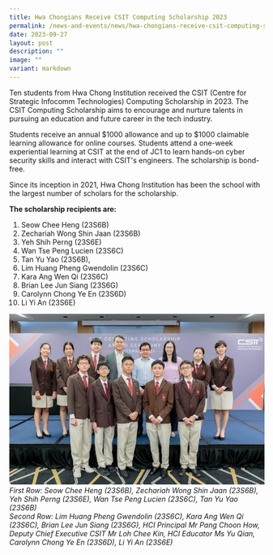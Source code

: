 ```yaml
---
title: Hwa Chongians Receive CSIT Computing Scholarship 2023
permalink: /news-and-events/news/hwa-chongians-receive-csit-computing-scholarship-2023/
date: 2023-09-27
layout: post
description: ""
image: ""
variant: markdown
---
```

Ten students from Hwa Chong Institution received the CSIT (Centre for Strategic Infocomm Technologies) Computing Scholarship in 2023. The CSIT Computing Scholarship aims to encourage and nurture talents in pursuing an education and future career in the tech industry.&nbsp;

Students receive an annual $1000 allowance and up to $1000 claimable learning allowance for online courses. Students attend a one-week experiential learning at CSIT at the end of JC1 to learn hands-on cyber security skills and interact with CSIT's engineers. The scholarship is bond-free.&nbsp;

Since its inception in 2021, Hwa Chong Institution has been the school with the largest number of scholars for the scholarship.

**The scholarship recipients are:**

1.  Seow Chee Heng (23S6B)
2.  Zechariah Wong Shin Jaan (23S6B)
3.  Yeh Shih Perng (23S6E)
4.  Wan Tse Peng Lucien (23S6C)
5.  Tan Yu Yao (23S6B),
6.  Lim Huang Pheng Gwendolin (23S6C)
7.  Kara Ang Wen Qi (23S6C)
8.  Brian Lee Jun Siang (23S6G)
9.  Carolynn Chong Ye En (23S6D)
10.  Li Yi An (23S6E)

![](/images/News%20and%20Events/CSIT%20Scholarship%2023%2027%20Sep%2023/CSIT_2023_P1.jpg)
_First Row: Seow Chee Heng (23S6B), Zechariah Wong Shin Jaan (23S6B), Yeh Shih Perng (23S6E), Wan Tse Peng Lucien (23S6C), Tan Yu Yao (23S6B) <br>Second Row: Lim Huang Pheng Gwendolin (23S6C), Kara Ang Wen Qi (23S6C), Brian Lee Jun Siang (23S6G), HCI Principal Mr Pang Choon How, Deputy Chief Executive CSIT Mr Loh Chee Kin, HCI Educator Ms Yu Qian, Carolynn Chong Ye En (23S6D), Li Yi An (23S6E)_